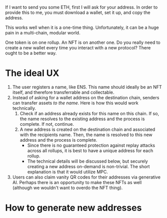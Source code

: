 If I want to send you some ETH, first I will ask for your address. In order to provide this to me, you must download a wallet, set it up, and copy the address.

This works well when it is a one-time thing. Unfortunately, it can be a huge pain in a multi-chain, modular world.

One token is on one rollup. An NFT is on another one. Do you really need to create a new wallet every time you interact with a new protocol? There ought to be a better way.

# The ideal UX
1. The user registers a name, like ENS. This name should ideally be an NFT itself, and therefore transferrable and collectable.
2. Instead of asking for a wallet address on the destination chain, senders can transfer assets *to the name*. Here is how this would work technically.
	1. Check if an address already exists for this name on this chain. If so, the name resolves to the existing address and the process is complete. If not, continue.
	2. A new address is created on the destination chain and associated with the recipients name. Then, the name is resolved to this new address and the process is complete.
	   - Since there is no guaranteed protection against replay attacks across all rollups, it is best to have a unique address for each rollup.
	   - The technical details will be discussed below, but securely creating a new address on-demand is non-trivial. The short explanation is that it would utilize MPC.
3. Users can also claim vanity QR codes for their addresses via generative AI. Perhaps there is an opportunity to make these NFTs as well (although we wouldn't want to overdo the NFT thing).
# How to generate new addresses

